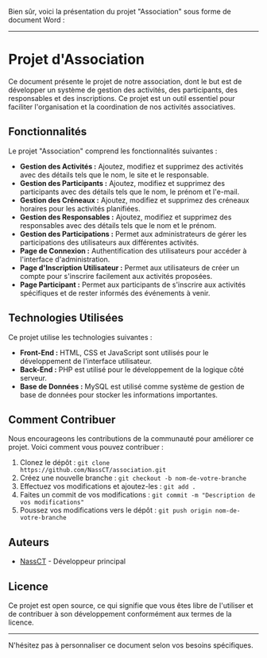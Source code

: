 Bien sûr, voici la présentation du projet "Association" sous forme de document Word :

---

# Projet d'Association

Ce document présente le projet de notre association, dont le but est de développer un système de gestion des activités, des participants, des responsables et des inscriptions. Ce projet est un outil essentiel pour faciliter l'organisation et la coordination de nos activités associatives.

## Fonctionnalités

Le projet "Association" comprend les fonctionnalités suivantes :

- **Gestion des Activités :** Ajoutez, modifiez et supprimez des activités avec des détails tels que le nom, le site et le responsable.
- **Gestion des Participants :** Ajoutez, modifiez et supprimez des participants avec des détails tels que le nom, le prénom et l'e-mail.
- **Gestion des Créneaux :** Ajoutez, modifiez et supprimez des créneaux horaires pour les activités planifiées.
- **Gestion des Responsables :** Ajoutez, modifiez et supprimez des responsables avec des détails tels que le nom et le prénom.
- **Gestion des Participations :** Permet aux administrateurs de gérer les participations des utilisateurs aux différentes activités.
- **Page de Connexion :** Authentification des utilisateurs pour accéder à l'interface d'administration.
- **Page d'Inscription Utilisateur :** Permet aux utilisateurs de créer un compte pour s'inscrire facilement aux activités proposées.
- **Page Participant :** Permet aux participants de s'inscrire aux activités spécifiques et de rester informés des événements à venir.

## Technologies Utilisées

Ce projet utilise les technologies suivantes :

- **Front-End :** HTML, CSS et JavaScript sont utilisés pour le développement de l'interface utilisateur.
- **Back-End :** PHP est utilisé pour le développement de la logique côté serveur.
- **Base de Données :** MySQL est utilisé comme système de gestion de base de données pour stocker les informations importantes.

## Comment Contribuer

Nous encourageons les contributions de la communauté pour améliorer ce projet. Voici comment vous pouvez contribuer :

1. Clonez le dépôt : `git clone https://github.com/NassCT/association.git`
2. Créez une nouvelle branche : `git checkout -b nom-de-votre-branche`
3. Effectuez vos modifications et ajoutez-les : `git add .`
4. Faites un commit de vos modifications : `git commit -m "Description de vos modifications"`
5. Poussez vos modifications vers le dépôt : `git push origin nom-de-votre-branche`

## Auteurs

- [NassCT](https://github.com/NassCT) - Développeur principal

## Licence

Ce projet est open source, ce qui signifie que vous êtes libre de l'utiliser et de contribuer à son développement conformément aux termes de la licence.

---

N'hésitez pas à personnaliser ce document selon vos besoins spécifiques.
